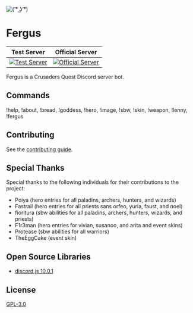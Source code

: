 ![](https://raw.githubusercontent.com/Johj/fergus/master/assets/fergus.png "( ͡° ͜ʖ ͡°)")

# Fergus
| Test Server | Official Server |
|:-----------:|:---------------:|
| [![](https://discordapp.com/api/guilds/258167954913361930/widget.png "Test Server")](https://discord.gg/WjEFnzC) | [![](https://discordapp.com/api/guilds/206599473282023424/widget.png "Official Server")](https://discord.gg/6TRnyhj) |

Fergus is a Crusaders Quest Discord server bot.

## Commands
!help, !about, !bread, !goddess, !hero, !image, !sbw, !skin, !weapon, !lenny, !fergus

## Contributing
See the [contributing guide](https://github.com/Johj/fergus/tree/master/templates).

## Special Thanks
Special thanks to the following individuals for their contributions to the project:
- Poiya (hero entries for all paladins, archers, hunters, and wizards)
- Fastrail (hero entries for all priests sans orfeo, yuria, faust, and noel)
- fioritura (sbw abilities for all paladins, archers, hunters, wizards, and priests)
- F1r3man (hero entries for vivian, susanoo, and arita and event skins)
- Protease (sbw abilities for all warriors)
- TheEggCake (event skin)

## Open Source Libraries
- [discord.js 10.0.1](https://github.com/hydrabolt/discord.js/)

## License
[GPL-3.0](https://raw.githubusercontent.com/Johj/fergus/master/LICENSE)
